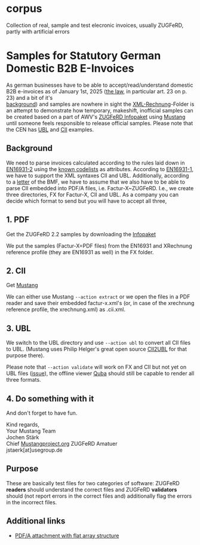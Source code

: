 # corpus
Collection of real, sample and test elecronic invoices, usually ZUGFeRD, partly with artificial errors

# Samples for Statutory German Domestic B2B E-Invoices

As german businesses have to be able to accept/read/understand domestic B2B e-invoices as of January 1st, 2025
([the law](https://www.recht.bund.de/bgbl/1/2024/108/VO), in particular art. 23 on p. 23) and a bit of it's  
[background]( https://medium.com/@jochen.staerk/why-and-how-germany-bans-b2b-paper-invoices-a4c7977f314a))
and samples are nowhere in sight the [XML-Rechnung](https://github.com/ZUGFeRD/corpus/tree/master/XML-Rechnung)-Folder is an attempt to 
demonstrate how temporary, makeshift, inofficial samples 
can be created based on a part of AWV's [ZUGFeRD Infopaket](https://www.ferd-net.de/ZUGFeRD-Download) using [Mustang](https://www.mustangproject.org/?mtm_campaign=b2bsamples) until someone feels responsible to release official samples.
Please note that the CEN has [UBL](https://github.com/ConnectingEurope/eInvoicing-EN16931/tree/master/ubl/examples) and [CII](https://github.com/ConnectingEurope/eInvoicing-EN16931/tree/master/cii/examples) examples.


## Background

We need to parse invoices calculated according to the rules laid down in [EN16931-2](https://www.beuth.de/de/technische-regel/din-cen-ts-16931-2/274991011) using the [known codelists](https://ec.europa.eu/digital-building-blocks/sites/display/DIGITAL/Registry+of+supporting+artefacts+to+implement+EN16931) as attributes.
According to [EN16931-1](https://www.beuth.de/en/standard/din-en-16931-1/314992770), we have to support the XML syntaxes CII and UBL.
Additionally, according to a [letter](https://www.dstv.de/wp-content/uploads/2023/10/BMF_2023-0922192-R.pdf) of the BMF, we have to assume that we also have to be able to parse CII embedded into PDF/A files, i.e. Factur-X~ZUGFeRD.
I.e., we create three directories, FX for Factur-X, CII and UBL.
As a company you can decide which format to send but you will have to accept all three,

## 1. PDF
Get the ZUGFeRD 2.2 samples by downloading the
[Infopaket](https://www.ferd-net.de/standards/zugferd-2.2/index.html?changelang=4)

We put the samples (Factur-X=PDF files) from the EN16931 and XRechnung reference profile 
(they are EN16931 as well) in the FX folder. 

## 2. CII
Get  [Mustang](https://www.mustangproject.org/commandline/?mtm_campaign=b2bsamples)


We can either use Mustang `--action extract` or we open 
the files in a PDF reader and save their embedded factur-x.xml's 
(or, in case of the xrechnung reference profile, the xrechnung.xml)
as <pdffilename>.cii.xml.

## 3. UBL

We switch to the UBL directory and use
`--action ubl` to convert all CII files to UBL. 
(Mustang uses Philip Helger's great open source 
[CII2UBL](https://github.com/phax/en16931-cii2ubl) 
for that purpose there).

Please note that  `--action validate` will work on FX and CII
but not yet on UBL files ([issue](https://github.com/ZUGFeRD/mustangproject/issues/337)), the offline viewer 
[Quba](https://quba-viewer.org/?mtm_campaign=b2bsamples) should still be capable to render all three formats.


## 4. Do something with it

And don't forget to have fun.

Kind regards,\
Your Mustang Team\
Jochen Stärk\
Chief [Mustangproject.org](https://mustangproject.org/?mtm_campaign=b2bsamples) ZUGFeRD Amatuer\
jstaerk[at]usegroup.de

## Purpose
These are basically test files for two categories of software: ZUGFeRD **readers** should understand the correct files and ZUGFeRD **validators** should (not report errors in the correct files and) additionally flag the errors in the incorrect files.

## Additional links

* [PDF/A attachment with flat array structure](https://web.archive.org/web/20170519002523/http://www.pdflib.com/fileadmin/pdflib/pcos-cookbook/pdf/zugferd_invoice.pdf)
